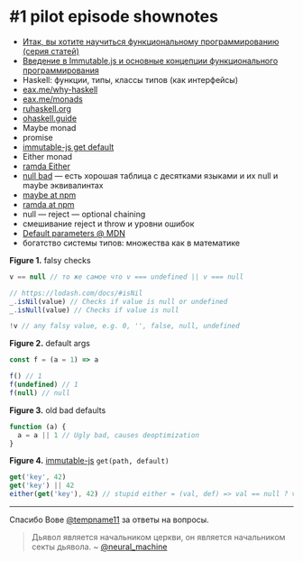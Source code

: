 # #1 pilot episode shownotes

- [Итак, вы хотите научиться функциональному программированию (серия статей)](https://medium.com/devschacht/charles-scalfani-so-you-want-to-be-a-functional-programmer-part-1-6ef98e90d58d)
- [Введение в Immutable.js и основные концепции функционального программирования](https://medium.com/devschacht/sebastián-peyrott-introduction-to-immutablejs-and-functional-programming-concepts-b3a6555af0ee)
- Haskell: функции, типы, классы типов (как интерфейсы)
- [eax.me/why-haskell](https://eax.me/why-haskell/)
- [eax.me/monads](http://eax.me/monads/)
- [ruhaskell.org](https://ruhaskell.org)
- [ohaskell.guide](https://ohaskell.guide/init.html)
- Maybe monad
- promise
- [immutable-js get default](https://twitter.com/mxtnr/status/907543174666706944)
- Either monad
- [ramda Either](https://github.com/ramda/ramda-fantasy/blob/master/docs/Either.md)
- [null bad](https://www.lucidchart.com/techblog/2015/08/31/the-worst-mistake-of-computer-science/) — есть хорошая таблица с десятками языками и их null и maybe эквивалинтах
- [maybe at npm](https://www.npmjs.com/package/maybe)
- [ramda at npm](https://www.npmjs.com/package/ramda)
- null — reject — optional chaining
- смешивание reject и throw и уровни ошибок
- [Default parameters @ MDN](https://developer.mozilla.org/en-US/docs/Web/JavaScript/Reference/Functions/Default_parameters)
- богатство системы типов: множества как в математике

**Figure 1.** falsy checks
```js
v == null // то же самое что v === undefined || v === null

// https://lodash.com/docs/#isNil
_.isNil(value) // Checks if value is null or undefined
_.isNull(value) // Checks if value is null

!v // any falsy value, e.g. 0, '', false, null, undefined
```

**Figure 2.** default args
```js
const f = (a = 1) => a

f() // 1
f(undefined) // 1
f(null) // null
```

**Figure 3.** old bad defaults
```js
function (a) {
  a = a || 1 // Ugly bad, causes deoptimization
}
```

**Figure 4.** [immutable-js](https://github.com/facebook/immutable-js) `get(path, default)`
```js
get('key', 42)
get('key') || 42
either(get('key'), 42) // stupid either = (val, def) => val == null ? val : def
```
----

Спасибо Вове [@tempname11](https://github.com/tempname11) за ответы на вопросы.

> Дьявол является начальником церкви, он является начальником секты дьявола. ~ [@neural_machine](https://twitter.com/neural_machine/status/962839388437778434)
